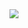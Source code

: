 
<!--
**watanabe-sota/watanabe-sota** is a ✨ _special_ ✨ repository because its `README.md` (this file) appears on your GitHub profile.

Here are some ideas to get you started:

- 🔭 I’m currently working on ...
- 🌱 I’m currently learning ...
- 👯 I’m looking to collaborate on ...
- 🤔 I’m looking for help with ...
- 💬 Ask me about ...
- 📫 How to reach me: ...
- 😄 Pronouns: ...
- ⚡ Fun fact: ...
-->

<a href="https://github.com/watanabe-sota/github-readme-stats">
  <img align="left" src="https://github-readme-stats.vercel.app/api?username=watanabe-sota&theme=dark&count_private=true&show_icons=true" />
</a>

